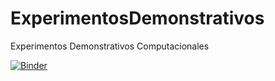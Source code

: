 # ExperimentosDemonstrativos
Experimentos Demonstrativos Computacionales


[![Binder](https://mybinder.org/badge_logo.svg)](https://mybinder.org/v2/gh/forero/ExperimentosDemonstrativos/main)